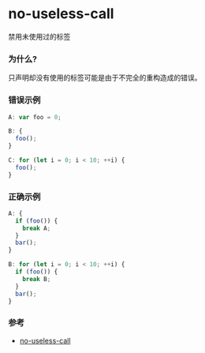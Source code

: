 # no-useless-call

禁用未使用过的标签

### 为什么?

只声明却没有使用的标签可能是由于不完全的重构造成的错误。

### 错误示例

```js
A: var foo = 0;

B: {
  foo();
}

C: for (let i = 0; i < 10; ++i) {
  foo();
}
```

### 正确示例

```js
A: {
  if (foo()) {
    break A;
  }
  bar();
}

B: for (let i = 0; i < 10; ++i) {
  if (foo()) {
    break B;
  }
  bar();
}
```

### 参考

- [no-useless-call](https://eslint.org/docs/rules/no-useless-call)
